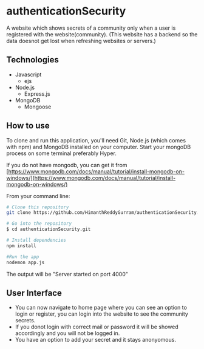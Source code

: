 # authenticationSecurity
A website which shows secrets of a community only when a user is registered with the website(community).
(This website has a backend so the data doesnot get lost when refreshing websites or servers.)

## Technologies
* Javascript
  - ejs
* Node.js
  - Express.js
* MongoDB
  - Mongoose

## How to use
To clone and run this application, you'll need Git, Node.js (which comes with npm) and MongoDB installed on your computer. 
Start your mongoDB process on some terminal preferably Hyper.

If you do not have mongodb, you can get it from [https://www.mongodb.com/docs/manual/tutorial/install-mongodb-on-windows/](https://www.mongodb.com/docs/manual/tutorial/install-mongodb-on-windows/)

From your command line:
```bash
# Clone this repository
git clone https://github.com/HimanthReddyGurram/authenticationSecurity.git

# Go into the repository
$ cd authenticationSecurity.git

# Install dependencies
npm install

#Run the app
nodemon app.js
```
The output will be "Server started on port 4000"

## User Interface
* You can now navigate to home page where you can see an option to login or register, you can login into the website to see the community secrets.
* If you donot login with correct mail or password it will be showed accordingly and you will not be logged in.
* You have an option to add your secret and it stays anonyomous.
